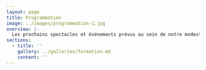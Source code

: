```yaml
---
layout: page
title: Programmation
image: ../images/programmation-1.jpg
overview: |-
  Les prochains spectacles et événements prévus au sein de notre modeste écrin.
sections:
  - title: ''
    gallery: ../galleries/formation.md
    content: ''
---
```

